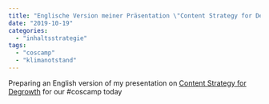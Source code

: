 ```yaml
---
title: "Englische Version meiner Präsentation \"Content Strategy for Degrowth\""
date: "2019-10-19"
categories: 
  - "inhaltsstrategie"
tags: 
  - "coscamp"
  - "klimanotstand"
---
```


Preparing an English version of my presentation on [Content Strategy for Degrowth](https://heinzwittenbrink.github.io/slides-contentstrategy4degrowth/#/title-slide) for our #coscamp today
